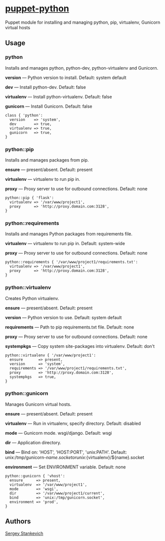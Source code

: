 [puppet-python](https://github.com/stankevich/puppet-python)
======

Puppet module for installing and managing python, pip, virtualenv, Gunicorn virtual hosts

## Usage

### python

Installs and manages python, python-dev, python-virtualenv and Gunicorn.

**version** — Python version to install. Default: system default

**dev** — Install python-dev. Default: false

**virtualenv** — Install python-virtualenv. Default: false

**gunicorn** — Install Gunicorn. Default: false

	class { 'python':
	  version    => 'system',
	  dev        => true,
	  virtualenv => true,
	  gunicorn   => true,
	}

### python::pip

Installs and manages packages from pip.

**ensure** — present/absent. Default: present

**virtualenv** — virtualenv to run pip in.

**proxy** — Proxy server to use for outbound connections. Default: none

	python::pip { 'flask':
	  virtualenv => '/var/www/project1',
	  proxy      => 'http://proxy.domain.com:3128',
	}

### python::requirements

Installs and manages Python packages from requirements file.

**virtualenv** — virtualenv to run pip in. Default: system-wide

**proxy** — Proxy server to use for outbound connections. Default: none

	python::requirements { '/var/www/project1/requirements.txt':
	  virtualenv => '/var/www/project1',
	  proxy      => 'http://proxy.domain.com:3128',
	}

### python::virtualenv

Creates Python virtualenv.

**ensure** — present/absent. Default: present

**version** — Python version to use. Default: system default

**requirements** — Path to pip requirements.txt file. Default: none

**proxy** — Proxy server to use for outbound connections. Default: none

**systempkgs** — Copy system site-packages into virtualenv. Default: don't

	python::virtualenv { '/var/www/project1':
	  ensure       => present,
	  version      => 'system',
	  requirements => '/var/www/project1/requirements.txt',
	  proxy        => 'http://proxy.domain.com:3128',
	  systempkgs   => true,
	}

### python::gunicorn

Manages Gunicorn virtual hosts.

**ensure** — present/absent. Default: present

**virtualenv** — Run in virtualenv, specify directory. Default: disabled

**mode** — Gunicorn mode. wsgi/django. Default: wsgi

**dir** — Application directory.

**bind** — Bind on: 'HOST', 'HOST:PORT', 'unix:PATH'. Default: unix:/tmp/gunicorn-$name.socket or unix:${virtualenv}/${name}.socket

**environment** — Set ENVIRONMENT variable. Default: none

	python::gunicorn { 'vhost':
	  ensure      => present,
	  virtualenv  => '/var/www/project1',
	  mode        => 'wsgi',
	  dir         => '/var/www/project1/current',
	  bind        => 'unix:/tmp/gunicorn.socket',
	  environment => 'prod',
	}

## Authors

[Sergey Stankevich](https://github.com/stankevich)
